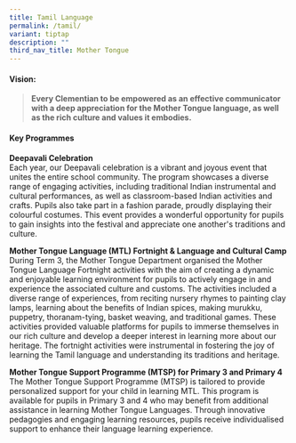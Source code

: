 ```yaml
---
title: Tamil Language
permalink: /tamil/
variant: tiptap
description: ""
third_nav_title: Mother Tongue
---
```

<h4><strong>Vision:</strong></h4>
<blockquote>
<p><strong>Every Clementian to be empowered as an effective communicator with a deep appreciation for the Mother Tongue language, as well as the rich culture and values it embodies.</strong>
</p>
</blockquote>
<h4><strong>Key Programmes</strong></h4>
<p><strong>Deepavali Celebration</strong>
<br>Each year, our Deepavali celebration is a vibrant and joyous event that
unites the entire school community. The program showcases a diverse range
of engaging activities, including traditional Indian instrumental and cultural
performances, as well as classroom-based Indian activities and crafts.
Pupils also take part in a fashion parade, proudly displaying their colourful
costumes. This event provides a wonderful opportunity for pupils to gain
insights into the festival and appreciate one another's traditions and
culture.</p>
<p><strong>Mother Tongue Language (MTL) Fortnight &amp; Language and Cultural Camp</strong>
<br>During Term 3, the Mother Tongue Department organised the Mother Tongue
Language Fortnight activities with the aim of creating a dynamic and enjoyable
learning environment for pupils to actively engage in and experience the
associated culture and customs. The activities included a diverse range
of experiences, from reciting nursery rhymes to painting clay lamps, learning
about the benefits of Indian spices, making murukku, puppetry, thoranam-tying,
basket weaving, and traditional games. These activities provided valuable
platforms for pupils to immerse themselves in our rich culture and develop
a deeper interest in learning more about our heritage. The fortnight activities
were instrumental in fostering the joy of learning the Tamil language and
understanding its traditions and heritage.</p>
<p><strong>Mother Tongue Support Programme (MTSP) for Primary 3 and Primary 4</strong>
<br>The Mother Tongue Support Programme (MTSP) is tailored to provide personalized
support for your child in learning MTL. This program is available for pupils
in Primary 3 and 4 who may benefit from additional assistance in learning
Mother Tongue Languages. Through innovative pedagogies and engaging learning
resources, pupils receive individualised support to enhance their language
learning experience.</p>